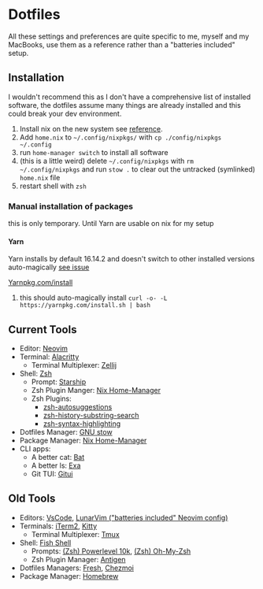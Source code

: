 # Dotfiles

All these settings and preferences are quite specific to me, myself and my MacBooks, use them as a reference rather than a "batteries included" setup.

## Installation

I wouldn't recommend this as I don't have a comprehensive list of installed software, the dotfiles assume many things are already installed and this could break your dev environment.

1. Install nix on the new system see [reference](https://gist.github.com/mandrean/65108e0898629e20afe1002d8bf4f223).
2. Add `home.nix` to `~/.config/nixpkgs/` with `cp ./config/nixpkgs ~/.config`
3. run `home-manager switch` to install all software
4. (this is a little weird) delete `~/.config/nixpkgs` with `rm ~/.config/nixpkgs` and run `stow .`
   to clear out the untracked (symlinked) `home.nix` file
5. restart shell with `zsh`

### Manual installation of packages

this is only temporary. Until Yarn are usable on nix for my setup

#### Yarn

Yarn installs by default 16.14.2 and doesn't switch to other installed versions auto-magically [see issue](https://github.com/NixOS/nixpkgs/issues/14563)

[Yarnpkg.com/install](https://classic.yarnpkg.com/lang/en/docs/install/#mac-stable)

1. this should auto-magically install `curl -o- -L https://yarnpkg.com/install.sh | bash`

## Current Tools

- Editor: [Neovim](https://github.com/neovim/neovim)
- Terminal: [Alacritty](https://github.com/alacritty/alacritty#installation)
    - Terminal Multiplexer: [Zellij](https://github.com/zellij-org/zellij#how-do-i-install-it)
- Shell: [Zsh](https://zsh.sourceforge.io/Intro/intro_toc.html)
  - Prompt: [Starship](https://starship.rs/guide/#%F0%9F%9A%80-installation)
  - Zsh Plugin Manger: [Nix Home-Manager](https://github.com/nix-community/home-manager)
  - Zsh Plugins:
    - [zsh-autosuggestions](https://github.com/zsh-users/zsh-autosuggestions)
    - [zsh-history-substring-search](https://github.com/zsh-users/zsh-history-substring-search)
    - [zsh-syntax-highlighting](https://github.com/zsh-users/zsh-syntax-highlighting)
- Dotfiles Manager: [GNU stow](https://www.gnu.org/software/stow/manual/stow.html)
- Package Manager: [Nix Home-Manager](https://github.com/nix-community/home-manager)
- CLI apps: 
    - A better cat: [Bat](https://github.com/sharkdp/bat)
    - A better ls: [Exa](https://github.com/ogham/exa)
    - Git TUI: [Gitui](https://github.com/extrawurst/gitui#6--installation-top-)

## Old Tools

- Editors: [VsCode](https://github.com/microsoft/vscode), [LunarVim ("batteries included" Neovim config)](https://github.com/lunarvim/lunarvim)
- Terminals: [iTerm2](https://iterm2.com/), [Kitty](https://github.com/kovidgoyal/kitty)
    - Terminal Multiplexer: [Tmux](https://github.com/tmux/tmux)
- Shell: [Fish Shell](https://fishshell.com/)
    - Prompts: [(Zsh) Powerlevel 10k](https://github.com/romkatv/powerlevel10k), [(Zsh) Oh-My-Zsh](https://github.com/ohmyzsh/ohmyzsh)
    - Zsh Plugin Manager: [Antigen](https://github.com/zsh-users/antigen)
- Dotfiles Managers: [Fresh](https://github.com/freshshell/fresh/), [Chezmoi](https://www.chezmoi.io/docs/install/)
- Package Manager: [Homebrew](https://brew.sh/)

